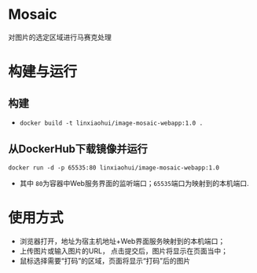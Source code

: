 Mosaic
======
对图片的选定区域进行马赛克处理


# 构建与运行
## 构建
   * `docker build -t linxiaohui/image-mosaic-webapp:1.0 .`

## 从DockerHub下载镜像并运行
   `docker run -d -p 65535:80 linxiaohui/image-mosaic-webapp:1.0`
   * 其中 `80`为容器中Web服务界面的监听端口；`65535`端口为映射到的本机端口.

# 使用方式
   * 浏览器打开，地址为宿主机地址+Web界面服务映射到的本机端口；
   * 上传图片或输入图片的URL， 点击提交后，图片将显示在页面当中；
   * 鼠标选择需要“打码”的区域，页面将显示“打码”后的图片

